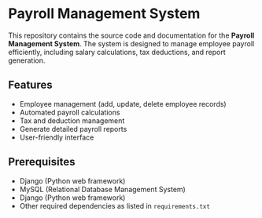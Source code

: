 # Payroll Management System

This repository contains the source code and documentation for the **Payroll Management System**. The system is designed to manage employee payroll efficiently, including salary calculations, tax deductions, and report generation.

## Features

- Employee management (add, update, delete employee records)
- Automated payroll calculations
- Tax and deduction management
- Generate detailed payroll reports
- User-friendly interface

## Prerequisites

- Django (Python web framework)
- MySQL (Relational Database Management System)
- Django (Python web framework)
- Other required dependencies as listed in `requirements.txt`

